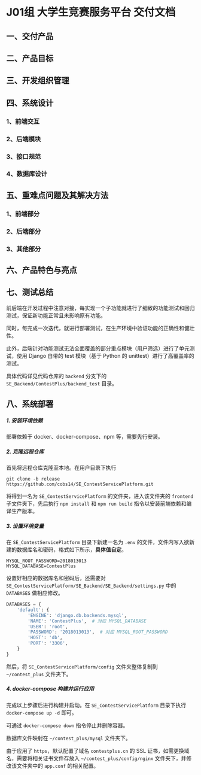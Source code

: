 # J01组 大学生竞赛服务平台 交付文档

## 一、交付产品



## 二、产品目标



## 三、开发组织管理



## 四、系统设计

### 1、前端交互



### 2、后端模块



### 3、接口规范



### 4、数据库设计



## 五、重难点问题及其解决方法

### 1、前端部分



### 2、后端部分



### 3、其他部分



## 六、产品特色与亮点



## 七、测试总结

前后端在开发过程中注意对接，每实现一个子功能就进行了细致的功能测试和回归测试，保证新功能正常且未影响原有功能。

同时，每完成一次迭代，就进行部署测试，在生产环境中验证功能的正确性和健壮性。

此外，后端针对功能测试无法全面覆盖的部分重点模块（用户筛选）进行了单元测试，使用 Django 自带的 test 模块（基于 Python 的 unittest）进行了高覆盖率的测试。

具体代码详见代码仓库的 `backend` 分支下的 `SE_Backend/ContestPlus/backend_test` 目录。

## 八、系统部署

##### 1. 安装环境依赖

部署依赖于 docker、docker-compose、npm 等，需要先行安装。

##### 2. 克隆远程仓库

首先将远程仓库克隆至本地。在用户目录下执行

`git clone -b release https://github.com/cobs14/SE_ContestServicePlatform.git`

将得到一名为 `SE_ContestServicePlatform` 的文件夹，进入该文件夹的 `frontend` 子文件夹下，先后执行 `npm install` 和 `npm run build` 指令以安装前端依赖和编译生产版本。

##### 3. 设置环境变量

在  `SE_ContestServicePlatform` 目录下新建一名为 `.env` 的文件，文件内写入欲新建的数据库名和密码，格式如下所示，**具体值自定**。

```
MYSQL_ROOT_PASSWORD=2018013013
MYSQL_DATABASE=ContestPlus
```

设置好相应的数据库名和密码后，还需要对 `SE_ContestServicePlatform/SE_Backend/SE_Backend/settings.py` 中的 `DATABASES` 做相应修改。

```python
DATABASES = {
    'default': {
        'ENGINE': 'django.db.backends.mysql',
        'NAME': 'ContestPlus',  # 对应 MYSQL_DATABASE
        'USER': 'root',
        'PASSWORD': '2018013013',  # 对应 MYSQL_ROOT_PASSWORD
        'HOST': 'db',
        'PORT': '3306',
    }
}
```

然后，将 `SE_ContestServicePlatform/config` 文件夹整体复制到 `~/contest_plus` 文件夹下。

##### 4. docker-compose 构建并运行应用

完成以上步骤后进行构建并启动。在  `SE_ContestServicePlatform` 目录下执行 `docker-compose up -d` 即可。

可通过 `docker-compose down` 指令停止并删除容器。

数据库文件映射在 `~/contest_plus/mysql` 文件夹下。

由于应用了 `https`，默认配置了域名 `contestplus.cn` 的 SSL 证书，如需更换域名，需要将相关证书文件存放入 `~/contest_plus/config/nginx` 文件夹下，并修改该文件夹中的 `app.conf` 的相关配置。

